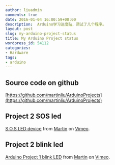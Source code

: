 ```yaml
---
author: liuadmin
comments: true
date: 2016-01-04 16:00:59+00:00
description:  Arduino学习进度贴，调试了几个程序。
layout: post
slug: my-arduino-project-status
title: My Arduino Project status
wordpress_id: 54112
categories:
- Hardware
tags:
- arduino
---
```


## Source code on github


[https://github.com/martinliu/ArduinoProjects](https://github.com/martinliu/ArduinoProjects)


## Project 2 SOS led




[S.O.S LED device](https://vimeo.com/150682641) from [Martin](https://vimeo.com/martinliu) on [Vimeo](https://vimeo.com).




## Project 2 blink led




[Arduino Project 1 blink LED](https://vimeo.com/150473587) from [Martin](https://vimeo.com/martinliu) on [Vimeo](https://vimeo.com).
